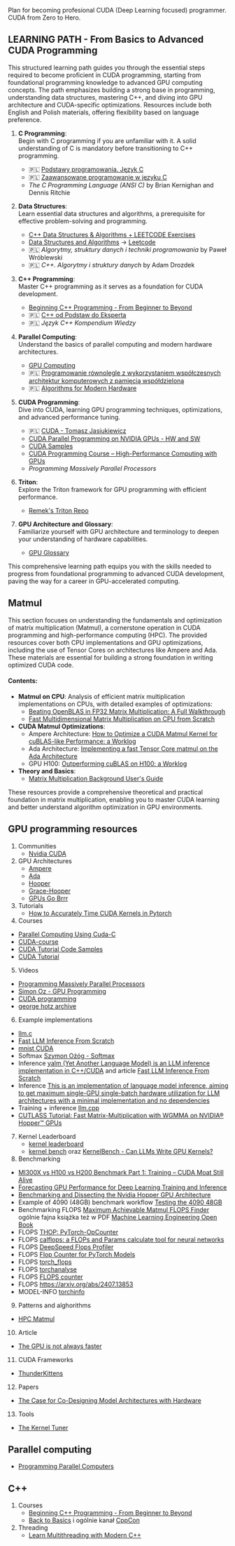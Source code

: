 Plan for becoming profesional CUDA (Deep Learning focused) programmer. CUDA from Zero to Hero.

## LEARNING PATH - From Basics to Advanced CUDA Programming

This structured learning path guides you through the essential steps required to become proficient in CUDA programming, starting from foundational programming knowledge to advanced GPU computing concepts. The path emphasizes building a strong base in programming, understanding data structures, mastering C++, and diving into GPU architecture and CUDA-specific optimizations. Resources include both English and Polish materials, offering flexibility based on language preference.

1. **C Programming**:  
   Begin with C programming if you are unfamiliar with it. A solid understanding of C is mandatory before transitioning to C++ programming.  
   - 🇵🇱 [Podstawy programowania. Język C](https://www.udemy.com/course/podstawy-programowania-jezyk-c)  
   - 🇵🇱 [Zaawansowane programowanie w języku C](https://www.udemy.com/course/zaawansowane-programowanie-jezyku-c)  
   - *The C Programming Language (ANSI C)* by Brian Kernighan and Dennis Ritchie  

2. **Data Structures**:  
   Learn essential data structures and algorithms, a prerequisite for effective problem-solving and programming.  
   - [C++ Data Structures & Algorithms + LEETCODE Exercises](https://www.udemy.com/course/data-structures-algorithms-cpp/)  
   - [Data Structures and Algorithms](https://github.com/sachuverma/DataStructures-Algorithms) -> [Leetcode](https://leetcode.com/)  
   - 🇵🇱 *Algorytmy, struktury danych i techniki programowania* by Paweł Wróblewski  
   - 🇵🇱 *C++. Algorytmy i struktury danych* by Adam Drozdek  

3. **C++ Programming**:  
   Master C++ programming as it serves as a foundation for CUDA development.  
   - [Beginning C++ Programming - From Beginner to Beyond](https://www.udemy.com/course/beginning-c-plus-plus-programming/)  
   - 🇵🇱 [C++ od Podstaw do Eksperta](https://www.udemy.com/course/c-od-podstaw-do-eksperta/)  
   - 🇵🇱 *Język C++ Kompendium Wiedzy*  

4. **Parallel Computing**:  
   Understand the basics of parallel computing and modern hardware architectures.  
   - [GPU Computing](https://www.youtube.com/playlist?list=PLRRuQYjFhpmubuwx-w8X964ofVkW1T8O4)  
   - 🇵🇱 [Programowanie równolegle z wykorzystaniem współczesnych architektur komputerowych z pamięcią współdzieloną](https://icis.pcz.pl/~khalbiniak/OpenMP/)  
   - 🇵🇱 [Algorithms for Modern Hardware](https://en.algorithmica.org/hpc/)  

5. **CUDA Programming**:  
   Dive into CUDA, learning GPU programming techniques, optimizations, and advanced performance tuning.  
   - 🇵🇱 [CUDA - Tomasz Jasiukiewicz](https://www.youtube.com/watch?v=LNA_CYZbDtY&list=PLoHYlZuJfhOGHKKEwt4tn8KUTJvbbtRL_)  
   - [CUDA Parallel Programming on NVIDIA GPUs - HW and SW](https://www.udemy.com/course/cuda-parallel-programming-on-nvidia-gpus-hw-and-sw/?couponCode=KEEPLEARNING)  
   - [CUDA Samples](https://github.com/NVIDIA/cuda-samples)  
   - [CUDA Programming Course – High-Performance Computing with GPUs](https://www.youtube.com/watch?v=86FAWCzIe_4)  
   - *Programming Massively Parallel Processors*  

6. **Triton**:  
   Explore the Triton framework for GPU programming with efficient performance.  
   - [Remek's Triton Repo](https://github.com/rkinas/triton-resources)  

7. **GPU Architecture and Glossary**:  
   Familiarize yourself with GPU architecture and terminology to deepen your understanding of hardware capabilities.  
   - [GPU Glossary](https://modal.com/gpu-glossary)  

This comprehensive learning path equips you with the skills needed to progress from foundational programming to advanced CUDA development, paving the way for a career in GPU-accelerated computing.

## Matmul ##
This section focuses on understanding the fundamentals and optimization of matrix multiplication (Matmul), a cornerstone operation in CUDA programming and high-performance computing (HPC). The provided resources cover both CPU implementations and GPU optimizations, including the use of Tensor Cores on architectures like Ampere and Ada. These materials are essential for building a strong foundation in writing optimized CUDA code.

#### Contents:
- **Matmul on CPU**: Analysis of efficient matrix multiplication implementations on CPUs, with detailed examples of optimizations:
  - [Beating OpenBLAS in FP32 Matrix Multiplication: A Full Walkthrough](https://salykova.github.io/matmul-cpu)
  - [Fast Multidimensional Matrix Multiplication on CPU from Scratch](https://siboehm.com/articles/22/Fast-MMM-on-CPU)
- **CUDA Matmul Optimizations**:
  - Ampere Architecture: [How to Optimize a CUDA Matmul Kernel for cuBLAS-like Performance: a Worklog](https://siboehm.com/articles/22/CUDA-MMM)
  - Ada Architecture: [Implementing a fast Tensor Core matmul on the Ada Architecture](https://www.spatters.ca/mma-matmul)
  - GPU H100: [Outperforming cuBLAS on H100: a Worklog](https://cudaforfun.substack.com/p/outperforming-cublas-on-h100-a-worklog)
- **Theory and Basics**:
  - [Matrix Multiplication Background User's Guide](https://docs.nvidia.com/deeplearning/performance/dl-performance-matrix-multiplication/index.html)

These resources provide a comprehensive theoretical and practical foundation in matrix multiplication, enabling you to master CUDA learning and better understand algorithm optimization in GPU environments.

## GPU programming resources
1. Communities
   - [Nvidia CUDA](https://forums.developer.nvidia.com/c/accelerated-computing/cuda/206)
2. GPU Architectures 
   - [Ampere](https://developer.nvidia.com/blog/nvidia-ampere-architecture-in-depth/)
   - [Ada](https://images.nvidia.com/aem-dam/en-zz/Solutions/technologies/NVIDIA-ADA-GPU-PROVIZ-Architecture-Whitepaper_1.1.pdf)
   - [Hooper](https://developer.nvidia.com/blog/nvidia-hopper-architecture-in-depth/)
   - [Grace-Hooper](https://developer.nvidia.com/blog/nvidia-grace-hopper-superchip-architecture-in-depth/)
   - [GPUs Go Brrr](https://hazyresearch.stanford.edu/blog/2024-05-12-tk)
3. Tutorials
   - [How to Accurately Time CUDA Kernels in Pytorch](https://www.speechmatics.com/company/articles-and-news/timing-operations-in-pytorch)
4. Courses
  - [Parallel Computing Using Cuda-C](https://github.com/CisMine/Parallel-Computing-Cuda-C?tab=readme-ov-file)
  - [CUDA-course](https://github.com/Infatoshi/cuda-course)
  - [CUDA Tutorial Code Samples](https://github.com/CUDA-Tutorial/CodeSamples)
  - [CUDA Tutorial](https://cuda-tutorial.github.io/)
5. Videos
 - [Programming Massively Parallel Processors](https://www.youtube.com/playlist?list=PLRRuQYjFhpmubuwx-w8X964ofVkW1T8O4)
 - [Simon Oz - GPU Programming](https://www.youtube.com/playlist?list=PL5XwKDZZlwaY7t0M5OLprpkJUIrF8Lc9j)
 - [CUDA programming](https://www.youtube.com/playlist?list=PLU0zjpa44nPXddA_hWV1U8oO7AevFgXnT)
 - [george hotz archive](https://www.youtube.com/@geohotarchive/videos) 
6. Example implementations
- [llm.c](https://github.com/karpathy/llm.c)
- [Fast LLM Inference From Scratch](https://andrewkchan.dev/posts/yalm.html)
 - [mnist CUDA](https://github.com/Infatoshi/mnist-cuda)
 - Softmax [Szymon Ożóg - Softmax](https://github.com/SzymonOzog/FastSoftmax)
 - Inference [yalm (Yet Another Language Model) is an LLM inference implementation in C++/CUDA](https://github.com/andrewkchan/yalm/tree/main) and article [Fast LLM Inference From Scratch](https://andrewkchan.dev/posts/yalm.html) 
 - Inference [This is an implementation of language model inference, aiming to get maximum single-GPU single-batch hardware utilization for LLM architectures with a minimal implementation and no dependencies](https://github.com/zeux/calm)
 - Training + inference [llm.cpp](https://github.com/karpathy/llm.c/tree/master)
 - [CUTLASS Tutorial: Fast Matrix-Multiplication with WGMMA on NVIDIA® Hopper™ GPUs](https://research.colfax-intl.com/cutlass-tutorial-wgmma-hopper/)
7. Kernel Leaderboard
   - [kernel leaderboard](https://scalingintelligence.stanford.edu/KernelBenchLeaderboard/)
   - [kernel bench](https://scalingintelligence.stanford.edu/blogs/kernelbench/) oraz [KernelBench - Can LLMs Write GPU Kernels?](https://scalingintelligence.stanford.edu/blogs/kernelbench/)
8. Benchmarking
 - [MI300X vs H100 vs H200 Benchmark Part 1: Training – CUDA Moat Still Alive](https://semianalysis.com/2024/12/22/mi300x-vs-h100-vs-h200-benchmark-part-1-training/)
 - [Forecasting GPU Performance for Deep Learning Training and Inference](https://arxiv.org/pdf/2407.13853)
 - [Benchmarking and Dissecting the Nvidia Hopper GPU Architecture](https://arxiv.org/pdf/2402.13499v1)
 - Example of 4090 (48GB) benchmark workflow [Testing the 4090 48GB](https://main-horse.github.io/posts/4090-48gb/)
 - Benchmarking FLOPS [Maximum Achievable Matmul FLOPS Finder](https://github.com/stas00/ml-engineering/tree/master/compute/accelerator/benchmarks) ogólnie fajna książka też w PDF [Machine Learning Engineering Open Book](https://github.com/stas00/ml-engineering)
- FLOPS [THOP: PyTorch-OpCounter](https://github.com/ultralytics/thop/tree/main/thop)
- FLOPS [calflops: a FLOPs and Params calculate tool for neural networks](https://github.com/MrYxJ/calculate-flops.pytorch/)
- FLOPS [DeepSpeed Flops Profiler](https://www.deepspeed.ai/tutorials/flops-profiler/)
- FLOPS [Flop Counter for PyTorch Models](https://github.com/facebookresearch/fvcore/blob/main/docs/flop_count.md)
- FLOPS [torch_flops](https://github.com/zugexiaodui/torch_flops)
- FLOPS [torchanalyse](https://github.com/HaoKang-Timmy/torchanalyse)
- FLOPS [FLOPS counter](https://gist.github.com/soumith/5f81c3d40d41bb9d08041431c656b233)
- FLOPS https://arxiv.org/abs/2407.13853
- MODEL-INFO [torchinfo](https://github.com/TylerYep/torchinfo)
9. Patterns and alghorithms
 - [HPC Matmul](https://en.algorithmica.org/hpc/algorithms/matmul/)
10. Article
   - [The GPU is not always faster](https://cowfreedom.de/#dot_product/introduction/)
11. CUDA Frameworks
   - [ThunderKittens](https://github.com/HazyResearch/ThunderKittens)
12. Papers
 - [The Case for Co-Designing Model Architectures with Hardware](https://arxiv.org/pdf/2401.14489)
13. Tools
   - [The Kernel Tuner](https://kerneltuner.github.io/kernel_tuner/stable/contents.html)

## Parallel computing
- [Programming Parallel Computers](https://ppc.cs.aalto.fi/)

## C++
  1. Courses
     - [Beginning C++ Programming - From Beginner to Beyond](https://www.udemy.com/course/beginning-c-plus-plus-programming/)
     - [Back to Basics](https://www.youtube.com/playlist?list=PLHTh1InhhwT4TJaHBVWzvBOYhp27UO7mI) i ogólnie kanał [CppCon](https://www.youtube.com/@CppCon)
2. Threading
   - [Learn Multithreading with Modern C++](https://www.udemy.com/course/learn-modern-cplusplus-concurrency/)
